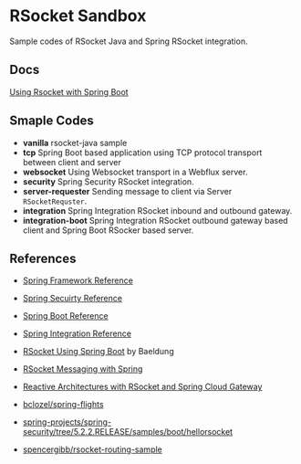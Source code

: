 # RSocket Sandbox

Sample codes of RSocket Java  and Spring RSocket integration.

## Docs

[Using Rsocket with Spring Boot](https://medium.com/@hantsy/using-rsocket-with-spring-boot-cfc67924d06a)

## Smaple Codes

* **vanilla**  rsocket-java sample
* **tcp** Spring Boot based application using TCP protocol transport between client and server 
* **websocket** Using Websocket transport in a Webflux server.
* **security**  Spring Security RSocket integration.
* **server-requester**  Sending message  to client via Server `RSocketRequster`.
* **integration**  Spring Integration RSocket inbound and outbound gateway.
* **integration-boot**  Spring Integration RSocket outbound gateway based client and  Spring Boot RSocker based server.

## References

* [Spring Framework Reference](https://docs.spring.io/spring-framework/docs/current/spring-framework-reference/web-reactive.html#rsocket)
* [Spring Secuirty Reference](https://docs.spring.io/spring-security/site/docs/current/reference/html/rsocket.html)
* [Spring Boot Reference](https://docs.spring.io/spring-boot/docs/2.2.4.RELEASE/reference/htmlsingle/#boot-features-rsocket)
* [Spring Integration Reference](https://docs.spring.io/spring-integration/reference/html/rsocket.html)
* [RSocket Using Spring Boot](https://www.baeldung.com/spring-boot-rsocket) by Baeldung
* [RSocket Messaging with Spring](https://www.youtube.com/watch?v=iSSrZoGtoSE)
* [Reactive Architectures with RSocket and Spring Cloud Gateway](https://www.youtube.com/watch?v=PfbycN_eqhg)

* [bclozel/spring-flights](https://github.com/bclozel/spring-flights)
* [spring-projects/spring-security/tree/5.2.2.RELEASE/samples/boot/hellorsocket](https://github.com/spring-projects/spring-security/tree/5.2.2.RELEASE/samples/boot/hellorsocket)
* [spencergibb/rsocket-routing-sample](https://github.com/spencergibb/rsocket-routing-sample)







